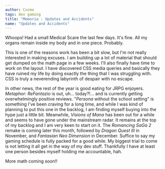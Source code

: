```yaml
---
author: Cosmo
tags: dev gaming
title: "Memoria : Updates and Accidents"
name: "Updates and Accidents"
---
```

Whoops! Had a small Medical Scare the last few days. It's fine. All my organs remain inside my body and in one piece. Probably.

This is one of the reasons work has been a bit slow, but I'm not really interested in making excuses. I am building up a lot of material that should get dumped on the math page in a few weeks. I'll also finally have time to work on the layout. I have discovered CSS media queries and basically they have ruined my life by doing exactly the thing that I was struggling with. CSS is truly a neverending labyrinth of despair with no escape.

In other news, the rest of the year is good eating for JRPG enjoyers. _Metaphor: ReFantazio_ is out, uh... today?!... and is currently getting overwhelmingly positive reviews. "_Persona_ without the school setting" is something I've been craving for a long time, and while I was kind of planning to put this one in the backlog, I am finding myself buying into the hype just a little bit. Meanwhile, _Visions of Mana_ has been out for a while and seems to have gone under the mainstream radar. It remains at the top of my backlog and I am very keen to start on it. The _Romancing SaGa 2_ remake is coming later this month, followed by _Dragon Quest III_ in November, and _Fantasian Neo Dimension_ in December. Suffice to say my gaming schedule is fully packed for a good while. My biggest trial to come is not letting it all get in the way of my dev stuff. Thankfully I have at least one person besides myself holding me accountable, hah.

More math coming soon!!